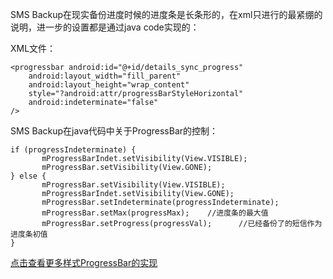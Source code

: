 SMS Backup在现实备份进度时候的进度条是长条形的，在xml只进行的最紧绷的说明，进一步的设置都是通过java code实现的：

XML文件：

```
<progressbar android:id="@+id/details_sync_progress"
	android:layout_width="fill_parent"
	android:layout_height="wrap_content"
	style="?android:attr/progressBarStyleHorizontal"
	android:indeterminate="false"
/>
```

SMS Backup在java代码中关于ProgressBar的控制：

```
if (progressIndeterminate) {
       mProgressBarIndet.setVisibility(View.VISIBLE);
       mProgressBar.setVisibility(View.GONE);
} else {
       mProgressBar.setVisibility(View.VISIBLE);
       mProgressBarIndet.setVisibility(View.GONE);
       mProgressBar.setIndeterminate(progressIndeterminate);
       mProgressBar.setMax(progressMax);    //进度条的最大值
       mProgressBar.setProgress(progressVal);      //已经备份了的短信作为进度条初值
}
```

[点击查看更多样式ProgressBar的实现](http://www.eoeandroid.com/thread-1081-1-1.html)
